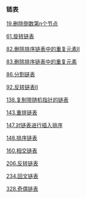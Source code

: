### 链表

<a href="all_note/19. 删除倒数第n个节点.md">19.删除倒数第n个节点</a>

<a href="all_note/61.旋转链表.md">61.旋转链表</a>

<a href="all_note/82.删除排序链表中的重复元素II.md">82.删除排序链表中的重复元素II</a>

<a href="all_note/83.删除排序链表中的重复元素.md">83.删除排序链表中的重复元素</a>

<a href="all_note/86.分割链表.md">86.分割链表</a>

<a href="all_note/92.反转链表II.md">92.反转链表II</a> 

<a href="all_note/138.复制带随机指针的链表.md">138.复制带随机指针的链表</a> 

<a href="all_note/143. 重排链表.md">143.重排链表</a> 

<a href="all_note/147.对链表进行插入排序.md">147.对链表进行插入排序</a>

<a href="all_note/148.排序链表.md">148.排序链表</a>

<a href="all_note/160.相交链表.md">160.相交链表</a>

<a href="all_note/206.反转链表.md">206.反转链表</a> 

<a href="all_note/234. 回文链表.md">234.回文链表</a> 

<a href="all_note/328. 奇偶链表.md">328.奇偶链表</a>